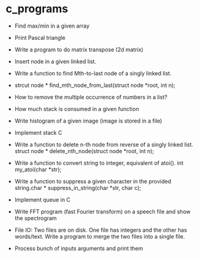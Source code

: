 # c_programs

* Find max/min in a given array 
* Print Pascal triangle 
* Write a program to do matrix transpose (2d matrix) 
* Insert node in a given linked list. 
* Write a function to find Mth-to-last node of a singly linked list. 
* strcut node * find_mth_node_from_last(struct node *root, int n); 
* How to remove the multiple occurrence of numbers in a list? 
* How much stack is consumed in a given function 

* Write histogram of a given image (image is stored in a file) 
* Implement stack C 
* Write a function to delete n-th node from reverse of a singly linked list. struct node * delete_nth_node(struct node *root, int n);
* Write a function to convert string to integer, equivalent of atoi(). int my_atoi(char *str); 

* Write a function to suppress a given character in the provided string.char * suppress_in_string(char *str, char c); 

* Implement queue in C  
* Write FFT program (fast Fourier transform) on a speech file and show the spectrogram 

* File IO: Two files are on disk. One file has integers and the other has words/text. Write a program to merge the two files into a single file. 
* Process bunch of inputs arguments and print them

